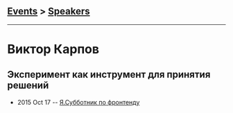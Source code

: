 ## [Events](../README.md) > [Speakers](../speakers.md)
---

# Виктор Карпов

## Эксперимент как инструмент для принятия решений
- 2015 Oct 17 -- [Я.Субботник по фронтенду](https://events.yandex.ru/lib/talks/3208/)    
